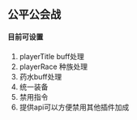 ## 公平公会战


#### 目前可设置
1. playerTitle buff处理
2. playerRace 种族处理
3. 药水buff处理
4. 统一装备
5. 禁用指令
6. 提供api可以方便禁用其他插件加成